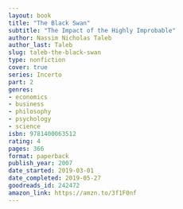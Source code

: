 ```yaml
---
layout: book
title: "The Black Swan"
subtitle: "The Impact of the Highly Improbable"
author: Nassim Nicholas Taleb
author_last: Taleb
slug: taleb-the-black-swan
type: nonfiction
cover: true
series: Incerto
part: 2
genres:
- economics
- business
- philosophy
- psychology
- science
isbn: 9781400063512
rating: 4
pages: 366
format: paperback
publish_year: 2007
date_started: 2019-03-01
date_completed: 2019-05-27
goodreads_id: 242472
amazon_link: https://amzn.to/3f1F0nf
---
```

